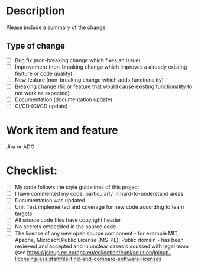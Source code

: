 # Description

Please include a summary of the change

## Type of change

- [ ] Bug fix (non-breaking change which fixes an issue)
- [ ] Improvement (non-breaking change which improves a already existing feature or code quality)
- [ ] New feature (non-breaking change which adds functionality)
- [ ] Breaking change (fix or feature that would cause existing functionality to not work as expected)
- [ ] Documentation (documentation update)
- [ ] CI/CD (CI/CD update)

# Work item and feature

Jira or ADO

# Checklist:

- [ ] My code follows the style guidelines of this project
- [ ] I have commented my code, particularly in hard-to-understand areas
- [ ] Documentation was updated
- [ ] Unit Test implemented and coverage for new code according to team targets
- [ ] All source code files have copyright header
- [ ] No secrets embedded in the source code
- [ ] The license of any new open source component - for example MIT, Apache, Microsoft Public License (MS-PL), Public domain - has been reviewed and accepted and in unclear cases discussed with legal team (see https://joinup.ec.europa.eu/collection/eupl/solution/joinup-licensing-assistant/jla-find-and-compare-software-licenses
